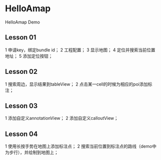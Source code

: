 HelloAmap
=========

HelloAmap Demo


Lesson 01
-------
1 申请key，绑定bundle id；
2 工程配置；
3 显示地图；
4 定位并搜索当前位置地址；
5 添加定位按钮；

Lesson 02
-------
1 搜索周边，显示结果到tableView；
2 点击某一cell的时候为相应的poi添加标注；

Lesson 03
-------
1 添加自定义annotationView；
2 添加自定义calloutView；

Lesson 04
-------
1 使用长按手势在地图上添加标注点；
2 搜索当前位置到标注点的路线（demo中为步行），并绘制到地图上；
